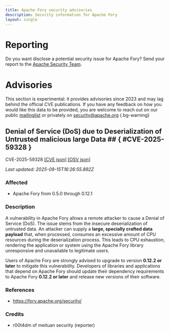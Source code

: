 ```yaml
---
title: Apache Fory security advisories
description: Security information for Apache Fory
layout: single
---
```


# Reporting

Do you want disclose a potential security issue for Apache Fory? Send your report to the [Apache Security Team](mailto:security@apache.org).

# Advisories

This section is experimental: it provides advisories since 2023 and may lag behind the official CVE publications. If you have any feedback on how you would like this data to be provided, you are welcome to reach out on our public [mailinglist](/mailinglist) or privately on [security@apache.org](mailto:security@apache.org)
{.bg-warning}

## Denial of Service (DoS) due to Deserialization of Untrusted malicious large Data ## { #CVE-2025-59328 }

CVE-2025-59328 [\[CVE json\]](./CVE-2025-59328.cve.json) [\[OSV json\]](./CVE-2025-59328.osv.json)



_Last updated: 2025-09-15T16:26:55.892Z_

### Affected

* Apache Fory from 0.5.0 through 0.12.1


### Description

<p></p><p>A vulnerability in Apache Fory allows a remote attacker to cause a Denial of Service (DoS). The issue stems from the insecure deserialization of untrusted data. An attacker can supply a <strong>large, specially crafted data payload</strong>&nbsp;that, when processed, consumes an excessive amount of CPU resources during the deserialization process. This leads to CPU exhaustion, rendering the application or system using the Apache Fory library unresponsive and unavailable to legitimate users.</p><p>Users of Apache Fory are strongly advised to upgrade to version <strong>0.12.2 or later</strong>&nbsp;to mitigate this vulnerability. Developers of libraries and applications that depend on Apache Fory should update their dependency requirements to Apache Fory <strong>0.12.2 or later</strong>&nbsp;and release new versions of their software.</p><p></p>

### References
* https://fory.apache.org/security/


### Credits
* r00t4dm of meituan security (reporter)
